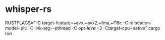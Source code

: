 # whisper-rs


RUSTFLAGS="-C target-feature=+avx,+avx2,+fma,+f16c -C relocation-model=pic -C link-arg=-pthread -C opt-level=3 -Ctarget-cpu=native" cargo run